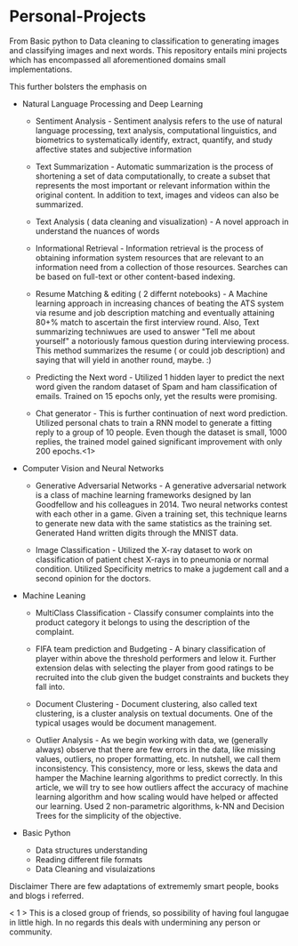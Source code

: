 # Personal-Projects

From Basic python to Data cleaning to classification to generating images and classifying images and next words. This repository entails mini projects which has encompassed all aforementioned domains small implementations. 

This further bolsters the emphasis on 
-  Natural Language Processing and Deep Learning
    - Sentiment Analysis - Sentiment analysis refers to the use of natural language processing, text analysis, computational linguistics, and biometrics to systematically identify, extract, quantify, and study affective states and subjective information

    - Text Summarization - Automatic summarization is the process of shortening a set of data computationally, to create a subset that represents the most important or relevant information within the original content. In addition to text, images and videos can also be summarized.

    - Text Analysis ( data cleaning and visualization) - A novel approach in understand the nuances of words 

    - Informational Retrieval - Information retrieval is the process of obtaining information system resources that are relevant to an information need from a collection of those resources. Searches can be based on full-text or other content-based indexing.

    - Resume Matching & editing ( 2 differnt notebooks) - A Machine learning approach in increasing chances of beating the ATS system via resume and job description matching and eventually attaining 80+% match to ascertain the first interview round. Also, Text summarizing techniwues are used to answer "Tell me about yourself" a notoriously famous question during interviewing process. This method summarizes the resume ( or could job description) and saying that will yield in another round, maybe. :) 

    - Predicting the Next word - Utilized 1 hidden layer to predict the next word given the random dataset of Spam and ham classification of emails. Trained on 15 epochs only, yet the results were promising. 

    - Chat generator - This is further continuation of next word prediction. Utilized personal chats to train a RNN model to generate a fitting reply to a group of 10 people. Even though the dataset is small, 1000 replies, the trained model gained significant improvement with only 200 epochs.<1>

- Computer Vision and Neural Networks 
    - Generative Adversarial Networks - A generative adversarial network is a class of machine learning frameworks designed by Ian Goodfellow and his colleagues in 2014. Two neural networks contest with each other in a game. Given a training set, this technique learns to generate new data with the same statistics as the training set. Generated Hand written digits through the MNIST data. 

    - Image Classification - Utilized the X-ray dataset to work on classification of patient chest X-rays in to pneumonia or normal condition. Utilized Specificity metrics to make a jugdement call and a second opinion for the doctors. 

- Machine Leaning 
    - MultiClass Classification - Classify consumer complaints into the product category it belongs to using the description of the complaint.

    - FIFA team prediction and Budgeting - A binary classification of player within above the threshold performers and lelow it. Further extension delas with selecting the player from good ratings to be recruited into the club given the budget constraints and buckets they fall into.

    - Document Clustering - Document clustering, also called text clustering, is a cluster analysis on textual documents. One of the typical usages would be document management.

    - Outlier Analysis - As we begin working with data, we (generally always) observe that there are few errors in the data, like missing values, outliers, no proper formatting, etc. In nutshell, we call them inconsistency. This consistency, more or less, skews the data and hamper the Machine learning algorithms to predict correctly. In this article, we will try to see how outliers affect the accuracy of machine learning algorithm and how scaling would have helped or affected our learning. Used 2 non-parametric algorithms, k-NN and Decision Trees for the simplicity of the objective.

- Basic Python 
    - Data structures understanding 
    - Reading different file formats 
    - Data Cleaning and visulaizations



Disclaimer
There are few adaptations of extrememly smart people, books and blogs i referred.  

< 1 > This is a closed group of friends, so possibility of having foul langugae in little high. In no regards this deals with undermining any person or community.

